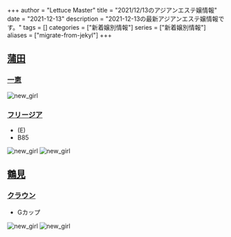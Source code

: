 +++
author = "Lettuce Master"
title = "2021/12/13のアジアンエステ嬢情報"
date = "2021-12-13"
description = "2021-12-13の最新アジアンエステ嬢情報です。"
tags = []
categories = ["新着嬢別情報"]
series = ["新着嬢別情報"]
aliases = ["migrate-from-jekyl"]
+++
## [蒲田](/post/kamata)
### [一恵](http://kazue.me-es.com/)

![new_girl](https://i.imgur.com/lvXt92F.jpeg)
### [フリージア](http://freesia-este.com/)
- (E)
- B85

![new_girl](https://i.imgur.com/GmvtnH0.jpeg)
![new_girl](https://i.imgur.com/myjpm9G.jpeg)
## [鶴見](/post/tsurumi)
### [クラウン](http://www.crownman.tank.jp/)
- Gカップ

![new_girl](https://i.imgur.com/8GkiplE.jpeg)
![new_girl](https://i.imgur.com/DqVGx4p.jpeg)
